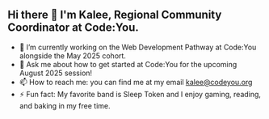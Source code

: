 ## Hi there 👋 I'm Kalee, Regional Community Coordinator at Code:You.

- 🔭 I’m currently working on the Web Development Pathway at Code:You alongside the May 2025 cohort.
- 💬 Ask me about how to get started at Code:You for the upcoming August 2025 session!
- 📫 How to reach me: you can find me at my email kalee@codeyou.org
- ⚡ Fun fact: My favorite band is Sleep Token and I enjoy gaming, reading, and baking in my free time. 
